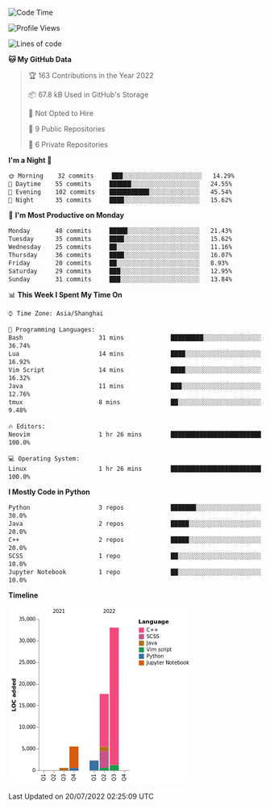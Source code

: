 <!--START_SECTION:waka-->
![Code Time](http://img.shields.io/badge/Code%20Time-0%20secs-blue)

![Profile Views](http://img.shields.io/badge/Profile%20Views-0-blue)

![Lines of code](https://img.shields.io/badge/From%20Hello%20World%20I%27ve%20Written-59%20Thousand%20lines%20of%20code-blue)

**🐱 My GitHub Data** 

> 🏆 163 Contributions in the Year 2022
 > 
> 📦 67.8 kB Used in GitHub's Storage 
 > 
> 🚫 Not Opted to Hire
 > 
> 📜 9 Public Repositories 
 > 
> 🔑 6 Private Repositories  
 > 
**I'm a Night 🦉** 

```text
🌞 Morning    32 commits     ███░░░░░░░░░░░░░░░░░░░░░░   14.29% 
🌆 Daytime    55 commits     ██████░░░░░░░░░░░░░░░░░░░   24.55% 
🌃 Evening    102 commits    ███████████░░░░░░░░░░░░░░   45.54% 
🌙 Night      35 commits     ████░░░░░░░░░░░░░░░░░░░░░   15.62%

```
📅 **I'm Most Productive on Monday** 

```text
Monday       48 commits     █████░░░░░░░░░░░░░░░░░░░░   21.43% 
Tuesday      35 commits     ████░░░░░░░░░░░░░░░░░░░░░   15.62% 
Wednesday    25 commits     ██░░░░░░░░░░░░░░░░░░░░░░░   11.16% 
Thursday     36 commits     ████░░░░░░░░░░░░░░░░░░░░░   16.07% 
Friday       20 commits     ██░░░░░░░░░░░░░░░░░░░░░░░   8.93% 
Saturday     29 commits     ███░░░░░░░░░░░░░░░░░░░░░░   12.95% 
Sunday       31 commits     ███░░░░░░░░░░░░░░░░░░░░░░   13.84%

```


📊 **This Week I Spent My Time On** 

```text
⌚︎ Time Zone: Asia/Shanghai

💬 Programming Languages: 
Bash                     31 mins             █████████░░░░░░░░░░░░░░░░   36.74% 
Lua                      14 mins             ████░░░░░░░░░░░░░░░░░░░░░   16.92% 
Vim Script               14 mins             ████░░░░░░░░░░░░░░░░░░░░░   16.32% 
Java                     11 mins             ███░░░░░░░░░░░░░░░░░░░░░░   12.76% 
tmux                     8 mins              ██░░░░░░░░░░░░░░░░░░░░░░░   9.48%

🔥 Editors: 
Neovim                   1 hr 26 mins        █████████████████████████   100.0%

💻 Operating System: 
Linux                    1 hr 26 mins        █████████████████████████   100.0%

```

**I Mostly Code in Python** 

```text
Python                   3 repos             ███████░░░░░░░░░░░░░░░░░░   30.0% 
Java                     2 repos             █████░░░░░░░░░░░░░░░░░░░░   20.0% 
C++                      2 repos             █████░░░░░░░░░░░░░░░░░░░░   20.0% 
SCSS                     1 repo              ██░░░░░░░░░░░░░░░░░░░░░░░   10.0% 
Jupyter Notebook         1 repo              ██░░░░░░░░░░░░░░░░░░░░░░░   10.0%

```


**Timeline**

![Chart not found](https://raw.githubusercontent.com/kopp4/kopp4/main/charts/bar_graph.png) 


 Last Updated on 20/07/2022 02:25:09 UTC
<!--END_SECTION:waka-->
